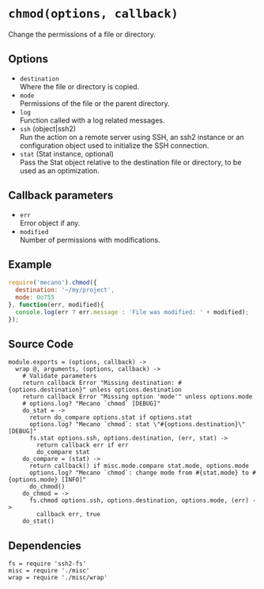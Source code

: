 
# `chmod(options, callback)`

Change the permissions of a file or directory.

## Options

*   `destination`   
    Where the file or directory is copied.   
*   `mode`   
    Permissions of the file or the parent directory.   
*   `log`   
    Function called with a log related messages.   
*   `ssh` (object|ssh2)   
    Run the action on a remote server using SSH, an ssh2 instance or an
    configuration object used to initialize the SSH connection.   
*   `stat` (Stat instance, optional)   
    Pass the Stat object relative to the destination file or directory, to be
    used as an optimization.   

## Callback parameters

*   `err`   
    Error object if any.   
*   `modified`   
    Number of permissions with modifications.   

## Example

```js
require('mecano').chmod({
  destination: '~/my/project',
  mode: 0o755
}, function(err, modified){
  console.log(err ? err.message : 'File was modified: ' + modified);
});
```

## Source Code

    module.exports = (options, callback) ->
      wrap @, arguments, (options, callback) ->
        # Validate parameters
        return callback Error "Missing destination: #{options.destination}" unless options.destination
        return callback Error "Missing option 'mode'" unless options.mode
        # options.log? "Mecano `chmod` [DEBUG]"
        do_stat = ->
          return do_compare options.stat if options.stat
          options.log? "Mecano `chmod`: stat \"#{options.destination}\" [DEBUG]"
          fs.stat options.ssh, options.destination, (err, stat) ->
            return callback err if err
            do_compare stat
        do_compare = (stat) ->
          return callback() if misc.mode.compare stat.mode, options.mode
          options.log? "Mecano `chmod`: change mode from #{stat.mode} to #{options.mode} [INFO]"
          do_chmod()
        do_chmod = ->
          fs.chmod options.ssh, options.destination, options.mode, (err) ->
            callback err, true
        do_stat()

## Dependencies

    fs = require 'ssh2-fs'
    misc = require './misc'
    wrap = require './misc/wrap'






